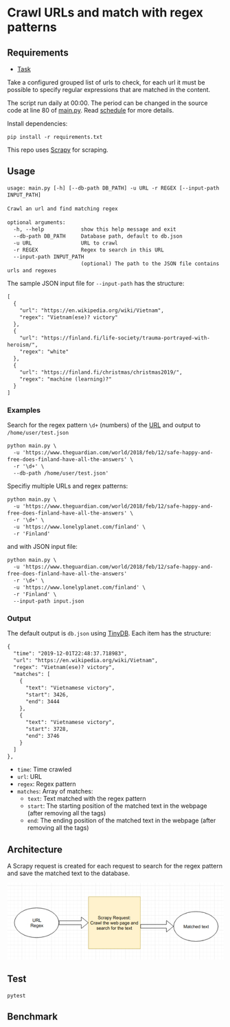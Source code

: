 # Crawl URLs and match with regex patterns

## Requirements
- [Task](./cand_prog_task.md)

Take a configured grouped list of urls to check, for each url it must be possible to specify regular expressions that are matched in the content.

The script run daily at 00:00. The period can be changed in the source code at line 80 of [main.py](./main.py). Read [schedule](https://schedule.readthedocs.io/en/stable/index.html) for more details.

Install dependencies:
```
pip install -r requirements.txt
```

This repo uses [Scrapy](https://scrapy.org/) for scraping.

## Usage
```
usage: main.py [-h] [--db-path DB_PATH] -u URL -r REGEX [--input-path INPUT_PATH]

Crawl an url and find matching regex

optional arguments:
  -h, --help            show this help message and exit
  --db-path DB_PATH     Database path, default to db.json
  -u URL                URL to crawl
  -r REGEX              Regex to search in this URL
  --input-path INPUT_PATH
                        (optional) The path to the JSON file contains urls and regexes
```

The sample JSON input file for `--input-path` has the structure:
```
[
  {
    "url": "https://en.wikipedia.org/wiki/Vietnam",
    "regex": "Vietnam(ese)? victory"
  },
  {
    "url": "https://finland.fi/life-society/trauma-portrayed-with-heroism/",
    "regex": "white"
  },
  {
    "url": "https://finland.fi/christmas/christmas2019/",
    "regex": "machine (learning)?"
  }
]

```

### Examples

Search for the regex pattern `\d+` (numbers) of the [URL](https://www.theguardian.com/world/2018/feb/12/safe-happy-and-free-does-finland-have-all-the-answers) and output to `/home/user/test.json`
```
python main.py \
  -u 'https://www.theguardian.com/world/2018/feb/12/safe-happy-and-free-does-finland-have-all-the-answers' \
  -r '\d+' \
  --db-path /home/user/test.json'
```

Specifiy multiple URLs and regex patterns:
```
python main.py \
  -u 'https://www.theguardian.com/world/2018/feb/12/safe-happy-and-free-does-finland-have-all-the-answers' \
  -r '\d+' \
  -u 'https://www.lonelyplanet.com/finland' \
  -r 'Finland'
```

and with JSON input file:
```
python main.py \
  -u 'https://www.theguardian.com/world/2018/feb/12/safe-happy-and-free-does-finland-have-all-the-answers'
  -r '\d+' \
  -u 'https://www.lonelyplanet.com/finland' \
  -r 'Finland' \
  --input-path input.json
```

### Output

The default output is `db.json` using [TinyDB](https://tinydb.readthedocs.io/en/latest/). Each item has the structure:
```
{
  "time": "2019-12-01T22:48:37.718983",
  "url": "https://en.wikipedia.org/wiki/Vietnam",
  "regex": "Vietnam(ese)? victory",
  "matches": [
    {
      "text": "Vietnamese victory",
      "start": 3426,
      "end": 3444
    },
    {
      "text": "Vietnamese victory",
      "start": 3728,
      "end": 3746
    }
  ]
},
```

- `time`: Time crawled
- `url`: URL
- `regex`: Regex pattern
- `matches`: Array  of matches:
  + `text`: Text matched with the regex pattern
  + `start`: The starting position of the matched text in the webpage (after removing all the tags)
  + `end`: The ending position of the matched text in the webpage (after removing all the tags)

## Architecture

A Scrapy request is created for each request to search for the regex pattern and save the matched text to the database.

![Structure](./structure.jpg)

## Test
```
pytest
```

## Benchmark
